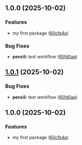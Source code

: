 ## 1.0.0 (2025-10-02)


### Features

* my first package ([60cfe4a](https://github.com/HARUTDOKHOYAN/SimpleQRGenerater/commit/60cfe4aa9a45c7e2996a1660a1133a3f0f093ba0))


### Bug Fixes

* **pencil:** test workflow ([65fd0aa](https://github.com/HARUTDOKHOYAN/SimpleQRGenerater/commit/65fd0aad6ea3abf4ad3e6adad8bf6ca9649ed73a))

## [1.0.1](https://github.com/HARUTDOKHOYAN/SimpleQRGenerater/compare/v1.0.0...v1.0.1) (2025-10-02)


### Bug Fixes

* **pencil:** test workflow ([65fd0aa](https://github.com/HARUTDOKHOYAN/SimpleQRGenerater/commit/65fd0aad6ea3abf4ad3e6adad8bf6ca9649ed73a))

## 1.0.0 (2025-10-02)


### Features

* my first package ([60cfe4a](https://github.com/HARUTDOKHOYAN/SimpleQRGenerater/commit/60cfe4aa9a45c7e2996a1660a1133a3f0f093ba0))
